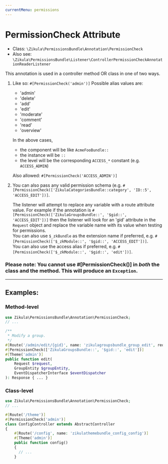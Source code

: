 ```yaml
---
currentMenu: permissions
---
```

# PermissionCheck Attribute

 - Class: `\Zikula\PermissionsBundle\Annotation\PermissionCheck`
 - Also see: `\Zikula\PermissionsBundle\Listener\ControllerPermissionCheckAnnotationReaderListener`

This annotation is used in a controller method OR class in one of two ways.

1. Like so: `#[PermissionCheck('admin')]`
    Possible alias values are:
      - 'admin'
      - 'delete'
      - 'add'
      - 'edit'
      - 'moderate'
      - 'comment'
      - 'read'
      - 'overview'
    
    In the above cases,
      - the component will be like `AcmeFooBundle::`
      - the instance will be `::`
      - the level will be the corresponding `ACCESS_*` constant (e.g. `ACCESS_ADMIN`)
    
    Also allowed: `#[PermissionCheck('ACCESS_ADMIN')]`

2. You can also pass any valid permission schema (e.g. `#[PermissionCheck(['ZikulaCategoriesBundle::category', 'ID::5', 'ACCESS_EDIT'])]`.

    The listener will attempt to replace any variable with a route attribute value. For example if the annotation is `#[PermissionCheck(['ZikulaGroupsBundle::', '$gid::', 'ACCESS_EDIT'])]` then the listener will look for an 'gid' attribute in the `Request` object and replace the variable name with its value when testing for permissions.  
    You can also use `$_zkBundle` as the extension name if preferred, e.g. `#[PermissionCheck(['$_zkModule::', '$gid::', 'ACCESS_EDIT'])]`.  
    You can also use the access alias if preferred, e.g. `#[PermissionCheck(['$_zkModule::', '$gid::', 'edit'])]`.

### Please note: You cannot use #[PermissionCheck()] in *both* the class and the method. This will produce an `Exception`.

---

## Examples:

### Method-level

```php
use Zikula\PermissionsBundle\Annotation\PermissionCheck;
// ...

/**
 * Modify a group.
 */
#[Route('/admin/edit/{gid}', name: 'zikulagroupsbundle_group_edit', requirements: ['gid' => "^[1-9]\d*$"])]
#[PermissionCheck(['ZikulaGroupsBundle::', '$gid::', 'edit'])]
#[Theme('admin')]
public function edit(
    Request $request,
    GroupEntity $groupEntity,
    EventDispatcherInterface $eventDispatcher
): Response { ... }
```

### Class-level

```php
use Zikula\PermissionsBundle\Annotation\PermissionCheck;
// ...

#[Route('/theme')]
#[PermissionCheck('admin')]
class ConfigController extends AbstractController
{
    #[Route('/config', name: 'zikulathemebundle_config_config')]
    #[Theme('admin')]
    public function config()
    {
      // ...
    }
```
